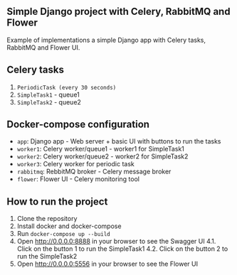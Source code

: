 ## Simple Django project with Celery, RabbitMQ and Flower 

Example of implementations a simple Django app with Celery tasks, RabbitMQ and Flower UI.

## Celery tasks

1. `PeriodicTask (every 30 seconds)`
2. `SimpleTask1` - queue1
3. `SimpleTask2` - queue2

## Docker-compose configuration

- `app`: Django app - Web server + basic UI with buttons to run the tasks
- `worker1`: Celery worker/queue1 - worker1 for SimpleTask1
- `worker2`: Celery worker/queue2 - worker2 for SimpleTask2
- `worker3`: Celery worker for periodic task
- `rabbitmq`: RebbitMQ broker - Celery message broker
- `flower`: Flower UI - Celery monitoring tool


## How to run the project

1. Clone the repository
2. Install docker and docker-compose
3. Run `docker-compose up --build`
4. Open http://0.0.0.0:8888 in your browser to see the Swagger UI
   4.1. Click on the button 1 to run the SimpleTask1
   4.2. Click on the button 2 to run the SimpleTask2
5. Open http://0.0.0.0:5556 in your browser to see the Flower UI
